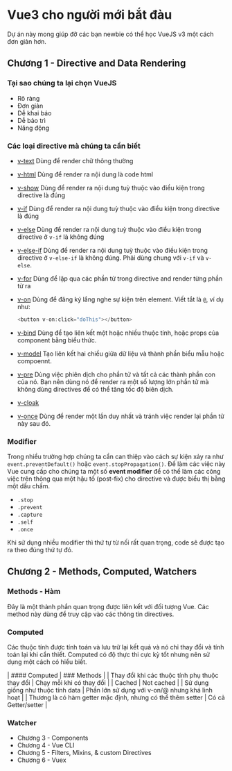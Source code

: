 # Vue3 cho người mới bắt đàu

Dự án này mong giúp đỡ các bạn newbie có thể học VueJS v3 một cách đơn giản hơn.

## Chương 1 - Directive and Data Rendering

### Tại sao chúng ta lại chọn VueJS

- Rõ ràng
- Đơn giản
- Dễ khai báo
- Dễ bảo trì
- Năng động

### Các loại directive mà chúng ta cần biết

- [v-text](https://vuejs.org/v2/api/#v-text)
  Dùng để render chữ thông thường

- [v-html](https://vuejs.org/v2/api/#v-html)
  Dùng để render ra nội dung là code html

- [v-show](https://vuejs.org/v2/api/#v-show)
  Dùng để render ra nội dung tuỳ thuộc vào điều kiện trong directive là đúng

- [v-if](https://vuejs.org/v2/api/#v-if)
  Dùng để render ra nội dung tuỳ thuộc vào điều kiện trong directive là đúng
- [v-else](https://vuejs.org/v2/api/#v-else)
  Dùng để render ra nội dung tuỳ thuộc vào điều kiện trong directive ở `v-if` là không đúng
- [v-else-if](https://vuejs.org/v2/api/#v-else-if)
  Dùng để render ra nội dung tuỳ thuộc vào điều kiện trong directive ở `v-else-if` là không đúng. Phải dùng chung với `v-if` và `v-else`.

- [v-for](https://vuejs.org/v2/api/#v-for)
  Dùng để lặp qua các phần tử trong directive and render từng phần từ ra

- [v-on](https://vuejs.org/v2/api/#v-on)
  Dùng để đăng ký lắng nghe sự kiện trên element. Viết tắt là `@`, ví dụ như:

  ```js
  <button v-on:click="doThis"></button>
  ```

- [v-bind](https://vuejs.org/v2/api/#v-bind)
  Dùng để tạo liên kết một hoặc nhiều thuộc tính, hoặc props của component bằng biểu thức.
- [v-model](https://vuejs.org/v2/api/#v-model)
  Tạo liên kết hai chiều giữa dữ liệu và thành phần biểu mẫu hoặc compoennt.

- [v-pre](https://vuejs.org/v2/api/#v-pre)
  Dùng việc phiên dịch cho phần tử và tất cả các thành phần con của nó. Bạn nên dùng nó để render ra một số lượng lớn phần tử mà không dùng directives để có thể tăng tốc độ biên dịch.

- [v-cloak](https://vuejs.org/v2/api/#v-cloak)

- [v-once](https://vuejs.org/v2/api/#v-once)
  Dùng để render một lần duy nhất và tránh việc render lại phần tử này sau đó.

### Modifier

Trong nhiều trường hợp chúng ta cần can thiệp vào cách sự kiện xảy ra như `event.preventDefault()` hoặc `event.stopPropagation()`. Để làm các việc này Vue cung cấp cho chúng ta một số **event modifier** để có thể làm các công việc trên thông qua một hậu tố (post-fix) cho directive và được biểu thị bằng một dấu chấm.

- `.stop`
- `.prevent`
- `.capture`
- `.self`
- `.once`

Khi sử dụng nhiều modifier thì thứ tự từ nối rất quan trọng, code sẽ được tạo ra theo đúng thứ tự đó.

## Chương 2 - Methods, Computed, Watchers

### Methods - Hàm

Đây là một thành phần quan trọng được liên kết với đối tượng Vue. Các method này dùng để truy cập vào các thông tin directives.

### Computed

Các thuộc tính được tính toán và lưu trữ lại kết quả và nó chỉ thay đổi và tính toán lại khi cần thiết. Computed có độ thực thi cực kỳ tốt nhưng nên sử dụng một cách có hiểu biết.

| #### Computed | ### Methods |
| Thay đổi khi các thuộc tính phụ thuộc thay đổi | Chạy mỗi khi có thay đổi |
| Cached | Not cached |
| Sử dụng giống như thuộc tính data | Phần lớn sử dụng với v-on/@ nhưng khá linh hoạt |
| Thương là có hàm getter mặc định, nhưng có thể thêm setter | Có cả Getter/setter |

### Watcher

- Chương 3 - Components
- Chương 4 - Vue CLI
- Chương 5 - Filters, Mixins, & custom Directives
- Chương 6 - Vuex
